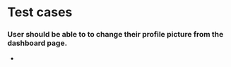 # Test cases
### User should be able to to change their profile picture from the dashboard page.


- 